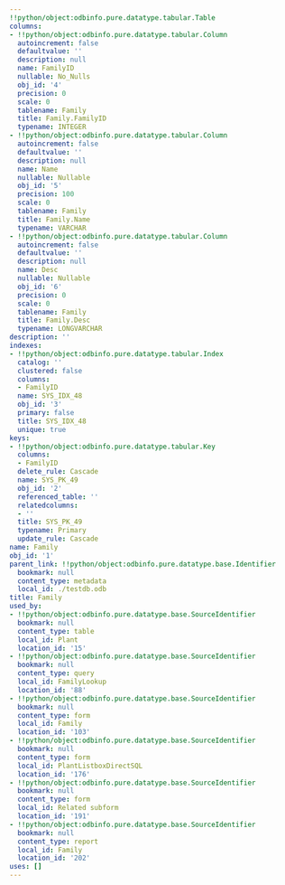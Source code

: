 ```yaml
---
!!python/object:odbinfo.pure.datatype.tabular.Table
columns:
- !!python/object:odbinfo.pure.datatype.tabular.Column
  autoincrement: false
  defaultvalue: ''
  description: null
  name: FamilyID
  nullable: No_Nulls
  obj_id: '4'
  precision: 0
  scale: 0
  tablename: Family
  title: Family.FamilyID
  typename: INTEGER
- !!python/object:odbinfo.pure.datatype.tabular.Column
  autoincrement: false
  defaultvalue: ''
  description: null
  name: Name
  nullable: Nullable
  obj_id: '5'
  precision: 100
  scale: 0
  tablename: Family
  title: Family.Name
  typename: VARCHAR
- !!python/object:odbinfo.pure.datatype.tabular.Column
  autoincrement: false
  defaultvalue: ''
  description: null
  name: Desc
  nullable: Nullable
  obj_id: '6'
  precision: 0
  scale: 0
  tablename: Family
  title: Family.Desc
  typename: LONGVARCHAR
description: ''
indexes:
- !!python/object:odbinfo.pure.datatype.tabular.Index
  catalog: ''
  clustered: false
  columns:
  - FamilyID
  name: SYS_IDX_48
  obj_id: '3'
  primary: false
  title: SYS_IDX_48
  unique: true
keys:
- !!python/object:odbinfo.pure.datatype.tabular.Key
  columns:
  - FamilyID
  delete_rule: Cascade
  name: SYS_PK_49
  obj_id: '2'
  referenced_table: ''
  relatedcolumns:
  - ''
  title: SYS_PK_49
  typename: Primary
  update_rule: Cascade
name: Family
obj_id: '1'
parent_link: !!python/object:odbinfo.pure.datatype.base.Identifier
  bookmark: null
  content_type: metadata
  local_id: ./testdb.odb
title: Family
used_by:
- !!python/object:odbinfo.pure.datatype.base.SourceIdentifier
  bookmark: null
  content_type: table
  local_id: Plant
  location_id: '15'
- !!python/object:odbinfo.pure.datatype.base.SourceIdentifier
  bookmark: null
  content_type: query
  local_id: FamilyLookup
  location_id: '88'
- !!python/object:odbinfo.pure.datatype.base.SourceIdentifier
  bookmark: null
  content_type: form
  local_id: Family
  location_id: '103'
- !!python/object:odbinfo.pure.datatype.base.SourceIdentifier
  bookmark: null
  content_type: form
  local_id: PlantListboxDirectSQL
  location_id: '176'
- !!python/object:odbinfo.pure.datatype.base.SourceIdentifier
  bookmark: null
  content_type: form
  local_id: Related subform
  location_id: '191'
- !!python/object:odbinfo.pure.datatype.base.SourceIdentifier
  bookmark: null
  content_type: report
  local_id: Family
  location_id: '202'
uses: []
---
```

